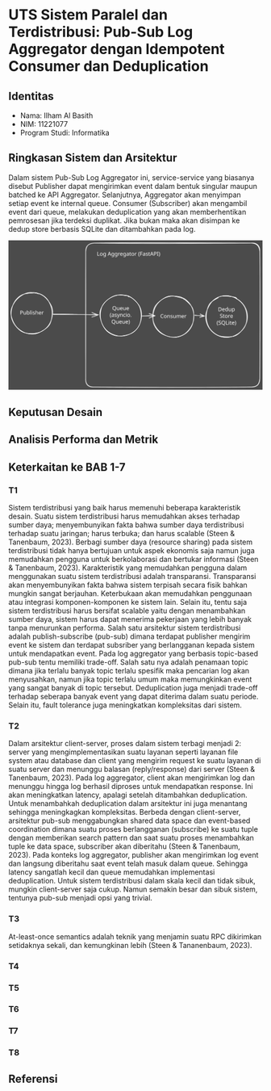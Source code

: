 # UTS Sistem Paralel dan Terdistribusi: Pub-Sub Log Aggregator dengan Idempotent Consumer dan Deduplication

## Identitas

- Nama: Ilham Al Basith
- NIM: 11221077
- Program Studi: Informatika

## Ringkasan Sistem dan Arsitektur

Dalam sistem Pub-Sub Log Aggregator ini, service-service yang biasanya disebut Publisher dapat mengirimkan event dalam bentuk singular maupun batched ke API Aggregator. Selanjutnya, Aggregator akan menyimpan setiap event ke internal queue. Consumer (Subscriber) akan mengambil event dari queue, melakukan deduplication yang akan memberhentikan pemrosesan jika terdeksi duplikat. Jika bukan maka akan disimpan ke dedup store berbasis SQLite dan ditambahkan pada log.

![Diagram Arsitektur](architecture.svg)

## Keputusan Desain

## Analisis Performa dan Metrik

## Keterkaitan ke BAB 1-7

### T1
Sistem terdistribusi yang baik harus memenuhi beberapa karakteristik desain. Suatu sistem terdistribusi harus memudahkan akses terhadap sumber daya; menyembunyikan fakta bahwa sumber daya terdistribusi terhadap suatu jaringan; harus terbuka; dan harus scalable (Steen & Tanenbaum, 2023). Berbagi sumber daya (resource sharing) pada sistem terdistribusi tidak hanya bertujuan untuk aspek ekonomis saja namun juga memudahkan pengguna untuk berkolaborasi dan bertukar informasi (Steen & Tanenbaum, 2023). Karakteristik yang memudahkan pengguna dalam menggunakan suatu sistem terdistribusi adalah transparansi. Transparansi akan menyembunyikan fakta bahwa sistem terpisah secara fisik bahkan mungkin sangat berjauhan. Keterbukaan akan memudahkan penggunaan atau integrasi komponen-komponen ke sistem lain. Selain itu, tentu saja sistem terdistribusi harus bersifat scalable yaitu dengan menambahkan sumber daya, sistem harus dapat menerima pekerjaan yang lebih banyak tanpa menurunkan performa.
Salah satu arsitektur sistem terdistribusi adalah publish-subscribe (pub-sub) dimana terdapat publisher mengirim event ke sistem dan terdapat subsriber yang berlangganan kepada sistem untuk mendapatkan event. Pada log aggregator yang berbasis topic-based pub-sub tentu memiliki trade-off. Salah satu nya adalah penamaan topic dimana jika terlalu banyak topic terlalu spesifik maka pencarian log akan menyusahkan, namun jika topic terlalu umum maka memungkinkan event yang sangat banyak di topic tersebut. Deduplication juga menjadi trade-off terhadap seberapa banyak event yang dapat diterima dalam suatu periode. Selain itu, fault tolerance juga meningkatkan kompleksitas dari sistem.

### T2
Dalam arsitektur client-server, proses dalam sistem terbagi menjadi 2: server yang mengimplementasikan suatu layanan seperti layanan file system atau database dan client yang mengirim request ke suatu layanan di suatu server dan menunggu balasan (reply/response) dari server (Steen & Tanenbaum, 2023). Pada log aggregator, client akan mengirimkan log dan menunggu hingga log berhasil diproses untuk mendapatkan response. Ini akan meningkatkan latency, apalagi setelah ditambahkan deduplication. Untuk menambahkah deduplication dalam arsitektur ini juga menantang sehingga meningkagkan kompleksitas.
Berbeda dengan client-server, arsitektur pub-sub menggabungkan shared data space dan event-based coordination dimana suatu proses berlangganan (subscribe) ke suatu tuple dengan memberikan search pattern dan saat suatu proses menambahkan tuple ke data space, subscriber akan diberitahu (Steen & Tanenbaum, 2023). Pada konteks log aggregator, publisher akan mengirimkan log event dan langsung diberitahu saat event telah masuk dalam queue. Sehingga latency sangatlah kecil dan queue memudahkan implementasi deduplication.
Untuk sistem terdistribusi dalam skala kecil dan tidak sibuk, mungkin client-server saja cukup. Namun semakin besar dan sibuk sistem, tentunya pub-sub menjadi opsi yang trivial.

### T3
At-least-once semantics adalah teknik yang menjamin suatu RPC dikirimkan setidaknya sekali, dan kemungkinan lebih (Steen & Tananenbaum, 2023).

### T4

### T5

### T6

### T7

### T8

## Referensi

